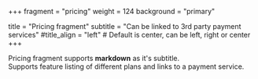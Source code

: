+++
fragment = "pricing"
weight = 124
background = "primary"

title = "Pricing fragment"
subtitle = "Can be linked to 3rd party payment services"
#title_align = "left" # Default is center, can be left, right or center
+++

Pricing fragment supports **markdown** as it's subtitle.  
Supports feature listing of different plans and links to a payment service.
